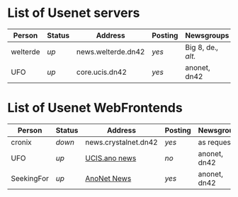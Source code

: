 # List of Usenet servers
| **Person** | **Status** | **Address**      | **Posting** | **Newsgroups**   | **Binaries** |
|----|----|----|----|----|----|
| welterde     | _up_       | news.welterde.dn42 | _yes_       | Big 8, de.*, alt.* | _no_         |
| UFO          | _up_       | core.ucis.dn42     | _yes_       | anonet, dn42 | _no_         |

# List of Usenet WebFrontends
| **Person** | **Status** | **Address**        | **Posting** | **Newsgroups**   | **Binaries** |
|----|----|----|----|----|----|
| cronix       | _down_       | news.crystalnet.dn42 | _yes_       | as requested       | _no_         |
| UFO          | _up_       | [UCIS.ano news](http://cgiproxy.ucis.dn42/nph-proxy.cgi/00/http/www.ucis.ano/news/) | _no_       | anonet, dn42       | _limited_         |
| SeekingFor   | _up_       | [AnoNet News](http://cgiproxy.ucis.dn42/nph-proxy.cgi/00/http/news.sfor.ano/) | _yes_       | anonet, dn42       | _no_         |